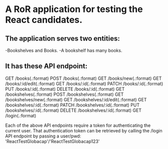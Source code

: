 # A RoR application for testing the React candidates.

The application serves two entities:
------------------------------------
-Bookshelves and Books.
-A bookshelf has many books.

It has these API endpoint:
--------------------------
GET    /books(.:format)
POST   /books(.:format)
GET    /books/new(.:format)
GET    /books/:id/edit(.:format)
GET    /books/:id(.:format)
PATCH  /books/:id(.:format)
PUT    /books/:id(.:format)
DELETE /books/:id(.:format)
GET    /bookshelves(.:format)
POST   /bookshelves(.:format)
GET    /bookshelves/new(.:format)
GET    /bookshelves/:id/edit(.:format)
GET    /bookshelves/:id(.:format)
PATCH  /bookshelves/:id(.:format)
PUT    /bookshelves/:id(.:format)
DELETE /bookshelves/:id(.:format)
GET    /login(.:format)

Each of the above API endpoints require a token for authenticating the current user.
That authentication token can be retrieved by calling the /login API endpoint by passing a user/pwd:
'ReactTestGlobacap'/'ReactTestGlobacap123'
